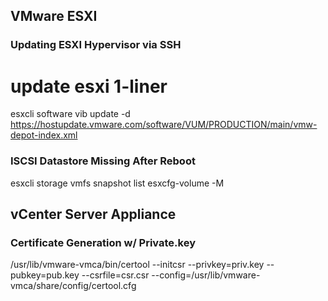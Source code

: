 ## VMware ESXI

### Updating ESXI Hypervisor via SSH

 # update esxi 1-liner
 esxcli software vib update -d https://hostupdate.vmware.com/software/VUM/PRODUCTION/main/vmw-depot-index.xml


### ISCSI Datastore Missing After Reboot

esxcli storage vmfs snapshot list
 esxcfg-volume -M 


## vCenter Server Appliance

### Certificate Generation w/ Private.key
  
  /usr/lib/vmware-vmca/bin/certool --initcsr --privkey=priv.key --pubkey=pub.key --csrfile=csr.csr --config=/usr/lib/vmware-vmca/share/config/certool.cfg

